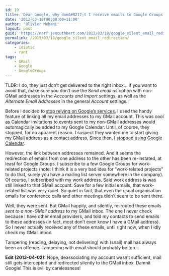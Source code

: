 ```yaml
---
id: 19
title: 'Dear Google, why don&#8217;t I receive emails to Google Groups I subscribed to?'
date: '2013-03-18T00:00:00+11:00'
author: 'Olivier Mehani'
layout: post
guid: 'https://narf.jencuthbert.com/2013/03/18/google_silent_email_redirection/'
permalink: /2013/03/18/google_silent_email_redirection/
categories:
    - idiotic
    - rant
tags:
    - GMail
    - Google
    - GoogleGroups
---
```


TLDR: I do, they just don’t get delivered to the right inbox… If you want to avoid that, make sure you don’t use the *Send email as* option with non-GMail addresses in the *Accounts and Import* settings, as well as the *Alternate Email Addresses* in the general *Account* settings.

Before I decided to [stop relying on Google’s services](https://www.narf.ssji.net/~shtrom/wiki/projets/nogoogle), I used the handy feature of linking all my email addresses to my GMail account. This was cool as Calendar invitations to events sent to my non-GMail addresses would automagically be added to my Google Calendar. Until, of course, they stopped, for no apparent reason. I suspect they wanted me to start giving my GMail address as a contact address. Since then, [I stopped using Google Calendar](https://www.narf.ssji.net/~shtrom/wiki/projets/nogoogle#calendar).

However, the link between addresses remained. And it seems the redirection of emails from one address to the other has been re-instated, at least for Google Groups. I subscribe to a few Google Groups for work-related projects (note: I think it is a very bad idea for “work-related projects” to do that, surely you have a mailing list server somewhere in the company). Of course, I subscribed with my work address. Said work address <del>is</del> was still linked to that GMail account. Save for a few initial emails, that work-related list was very quiet. So quiet in fact, that even the usual organisation emails for conference calls and other meetings didn’t seem to be sent there.

Well, they were sent. But GMail happily, and silently, re-routed these emails *sent to a non-GMail address* to my GMail inbox. The one I never check because I have other email providers, and told my contacts to send emails to these addresses (in fact, most don’t even know I have a GMail address). So I never actually received any of these emails, until right now, when I idly check my GMail inbox.

Tampering (reading, delaying, not delivering) with (snail) mail has always been an offence. Tampering with *e*mail should probably be too…

**Edit (2013-04-02):** Nope, deassociating my account wasn’t sufficient, mail still gets intercepted and redirected silently to the GMail inbox. Damnit Google! This is evil by carelessness!